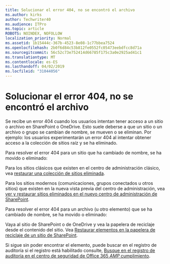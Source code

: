 ```yaml
---
title: Solucionar el error 404, no se encontró el archivo
ms.author: kirks
author: Techwriter40
ms.audience: ITPro
ms.topic: article
ROBOTS: NOINDEX, NOFOLLOW
localization_priority: Normal
ms.assetid: 1b15444c-367b-4523-8e08-1c77bbea7524
ms.openlocfilehash: 2b0f6d84c53b812fe0552fc05473eebdfcc8d71a
ms.sourcegitcommit: 56c52c73e752414d66785f175c3a0e2925ad41c1
ms.translationtype: MT
ms.contentlocale: es-ES
ms.lasthandoff: 04/02/2019
ms.locfileid: "31044056"
---
```

# <a name="troubleshoot-error-404-file-not-found"></a>Solucionar el error 404, no se encontró el archivo

Se recibe un error 404 cuando los usuarios intentan tener acceso a un sitio o archivo en SharePoint o OneDrive. Esto suele deberse a que un sitio o un archivo o grupo se cambian de nombre, se mueven o se eliminan. Por ejemplo: los usuarios experimentarán un error 404 al intentar obtener acceso a la colección de sitios raíz y se ha eliminado.

Para resolver el error 404 para un sitio que ha cambiado de nombre, se ha movido o eliminado:

Para los sitios clásicos que existen en el centro de administración clásico, vea [restaurar una colección de sitios eliminada](https://docs.microsoft.com/en-us/sharepoint/restore-deleted-site-collection).


Para los sitios modernos (comunicaciones, grupos conectados u otros sitios) que existen en la nueva vista previa del centro de administración, vea [ver y restaurar sitios eliminados en el nuevo centro de administración de SharePoint](https://docs.microsoft.com/en-us/sharepoint/restore-deleted-site-collection).

Para resolver el error 404 para un archivo (u otro elemento) que se ha cambiado de nombre, se ha movido o eliminado:

Vaya al sitio de SharePoint o de OneDrive y vea la papelera de reciclaje desde el contenido del sitio. Vea [Restaurar elementos en la papelera de reciclaje de un sitio de SharePoint](https://support.office.com/en-us/article/Restore-items-in-the-Recycle-Bin-of-a-SharePoint-site-6df466b6-55f2-4898-8d6e-c0dff851a0be#ID0EAADAAA=Online).

Si sigue sin poder encontrar el elemento, puede buscar en el registro de auditoría si el registro está habilitado consulte, [Busque en el registro de auditoría en el centro de seguridad de Office 365 _AMP_ cumplimiento](https://docs.microsoft.com/en-us/office365/securitycompliance/search-the-audit-log-in-security-and-compliance?redirectSourcePath=%252fclient%252fsearch-the-audit-log-in-the-office-365-security-compliance-center-0d4d0f35-390b-4518-800e-0c7ec95e946c).
